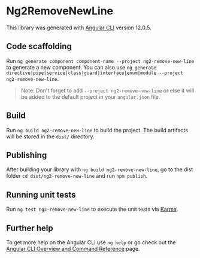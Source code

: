 # Ng2RemoveNewLine

This library was generated with [Angular CLI](https://github.com/angular/angular-cli) version 12.0.5.

## Code scaffolding

Run `ng generate component component-name --project ng2-remove-new-line` to generate a new component. You can also use `ng generate directive|pipe|service|class|guard|interface|enum|module --project ng2-remove-new-line`.
> Note: Don't forget to add `--project ng2-remove-new-line` or else it will be added to the default project in your `angular.json` file. 

## Build

Run `ng build ng2-remove-new-line` to build the project. The build artifacts will be stored in the `dist/` directory.

## Publishing

After building your library with `ng build ng2-remove-new-line`, go to the dist folder `cd dist/ng2-remove-new-line` and run `npm publish`.

## Running unit tests

Run `ng test ng2-remove-new-line` to execute the unit tests via [Karma](https://karma-runner.github.io).

## Further help

To get more help on the Angular CLI use `ng help` or go check out the [Angular CLI Overview and Command Reference](https://angular.io/cli) page.
